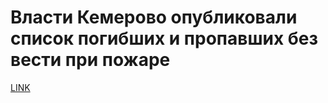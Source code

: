 # Власти Кемерово опубликовали список погибших и пропавших без вести при пожаре



[LINK](https://varlamov.ru/2846964.html)